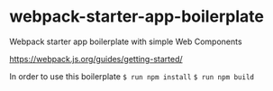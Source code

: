 # webpack-starter-app-boilerplate
Webpack starter app boilerplate with simple Web Components

https://webpack.js.org/guides/getting-started/

In order to use this boilerplate
```$ run npm install```
```$ run npm build```